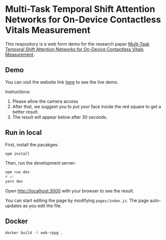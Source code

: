 # Multi-Task Temporal Shift Attention Networks for On-Device Contactless Vitals Measurement


This respository is a web form demo for the research paper [Multi-Task Temporal Shift Attention Networks for On-Device Contactless Vitals Measurement](https://ubicomplab.cs.washington.edu/pdfs/mtts_can.pdf).

## Demo

You can visit the website link [here](https://vitals.cs.washington.edu/) to see the live demo.

Instructions:
1. Please allow the camera access 
2. After that, we suggest you to put your face inside the red square to get a better result.
3. The result will appear below after 30 seconds. 

## Run in local

First, install the pacakges:
```bash
npm install
```

Then, run the development server:

```bash
npm run dev
# or
yarn dev
```

Open [http://localhost:3000](http://localhost:3000) with your browser to see the result.

You can start editing the page by modifying `pages/index.js`. The page auto-updates as you edit the file.

## Docker

```bash
docker build -t web-rppg .
```
